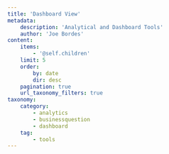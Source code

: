 ```yaml
---
title: 'Dashboard View'
metadata:
    description: 'Analytical and Dashboard Tools'
    author: 'Joe Bordes'
content:
    items:
        - '@self.children'
    limit: 5
    order:
        by: date
        dir: desc
    pagination: true
    url_taxonomy_filters: true
taxonomy:
    category:
        - analytics
        - businessquestion
        - dashboard
    tag:
        - tools
---
```


